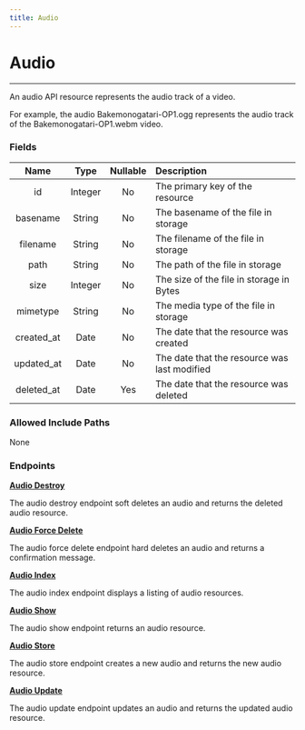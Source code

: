 ```yaml
---
title: Audio
---
```


# Audio

---

An audio API resource represents the audio track of a video.

For example, the audio Bakemonogatari-OP1.ogg represents the audio track of the Bakemonogatari-OP1.webm video.

### Fields

|    Name    |  Type   | Nullable | Description                                  |
| :--------: | :-----: | :------: | :------------------------------------------- |
| id         | Integer | No       | The primary key of the resource              |
| basename   | String  | No       | The basename of the file in storage          |
| filename   | String  | No       | The filename of the file in storage          |
| path       | String  | No       | The path of the file in storage              |
| size       | Integer | No       | The size of the file in storage in Bytes     |
| mimetype   | String  | No       | The media type of the file in storage        |
| created_at | Date    | No       | The date that the resource was created       |
| updated_at | Date    | No       | The date that the resource was last modified |
| deleted_at | Date    | Yes      | The date that the resource was deleted       |

### Allowed Include Paths

None

### Endpoints

**[Audio Destroy](/audio/destroy/)**

The audio destroy endpoint soft deletes an audio and returns the deleted audio resource.

**[Audio Force Delete](/audio/forceDelete/)**

The audio force delete endpoint hard deletes an audio and returns a confirmation message.

**[Audio Index](/audio/index/)**

The audio index endpoint displays a listing of audio resources.

**[Audio Show](/audio/show/)**

The audio show endpoint returns an audio resource.

**[Audio Store](/audio/store/)**

The audio store endpoint creates a new audio and returns the new audio resource.

**[Audio Update](/audio/update/)**

The audio update endpoint updates an audio and returns the updated audio resource.